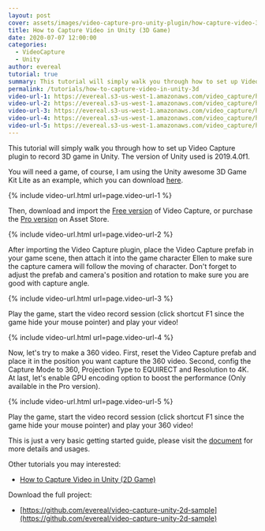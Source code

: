 ```yaml
---
layout: post
cover: assets/images/video-capture-pro-unity-plugin/how-capture-video-3d.png
title: How to Capture Video in Unity (3D Game)
date: 2020-07-07 12:00:00
categories:
  - VideoCapture
  - Unity
author: evereal
tutorial: true
summary: This tutorial will simply walk you through how to set up Video Capture plugin to record a 3D game in Unity.
permalink: /tutorials/how-to-capture-video-in-unity-3d
video-url-1: https://evereal.s3-us-west-1.amazonaws.com/video_capture/how_capture_video_3d/1
video-url-2: https://evereal.s3-us-west-1.amazonaws.com/video_capture/how_capture_video_3d/2
video-url-3: https://evereal.s3-us-west-1.amazonaws.com/video_capture/how_capture_video_3d/3
video-url-4: https://evereal.s3-us-west-1.amazonaws.com/video_capture/how_capture_video_3d/4
video-url-5: https://evereal.s3-us-west-1.amazonaws.com/video_capture/how_capture_video_3d/5
---
```


This tutorial will simply walk you through how to set up Video Capture plugin to record 3D game in Unity. The version of Unity used is 2019.4.0f1.

You will need a game, of course, I am using the Unity awesome 3D Game Kit Lite as an example, which you can download <a href="https://assetstore.unity.com/packages/templates/tutorials/3d-game-kit-lite-135162?aid=1100l9ebS" target="_blank">here</a>.

{% include video-url.html url=page.video-url-1 %}

Then, download and import the [Free version](https://evereal.s3-us-west-1.amazonaws.com/video_capture/VideoCaptureTrial_Latest.unitypackage) of Video Capture, or purchase the <a href="https://assetstore.unity.com/packages/slug/155663?aid=1100l9ebS">Pro version</a> on Asset Store.

{% include video-url.html url=page.video-url-2 %}

After importing the Video Capture plugin, place the Video Capture prefab in your game scene, then attach it into the game character Ellen to make sure the capture camera will follow the moving of character. Don't forget to adjust the prefab and camera's position and rotation to make sure you are good with capture angle.

{% include video-url.html url=page.video-url-3 %}

Play the game, start the video record session (click shortcut F1 since the game hide your mouse pointer) and play your video!

{% include video-url.html url=page.video-url-4 %}

Now, let's try to make a 360 video. First, reset the Video Capture prefab and place it in the position you want capture the 360 video. Second, config the Capture Mode to 360, Projection Type to EQUIRECT and Resolution to 4K. At last, let's enable GPU encoding option to boost the performance (Only available in the Pro version).

{% include video-url.html url=page.video-url-5 %}

Play the game, start the video record session (click shortcut F1 since the game hide your mouse pointer) and play your 360 video!

This is just a very basic getting started guide, please visit the <a href="/docs/video-capture-pro-unity-plugin/" target="_blank">document</a> for more details and usages.

Other tutorials you may interested:
* [How to Capture Video in Unity (2D Game)](/tutorials/how-to-capture-video-in-unity-2d)

Download the full project:
* [https://github.com/evereal/video-capture-unity-2d-sample](https://github.com/evereal/video-capture-unity-2d-sample)